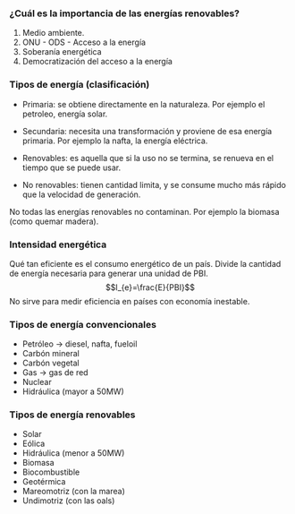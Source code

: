 ### ¿Cuál es la importancia de las energías renovables?
1. Medio ambiente.
2. ONU - ODS - Acceso a la energía
3. Soberanía energética
4. Democratización del acceso a la energía

### Tipos de energía (clasificación)
- Primaria: se obtiene directamente en la naturaleza. Por ejemplo el petroleo, energía solar.
- Secundaria: necesita una transformación y proviene de esa energía primaria. Por ejemplo la nafta, la energía eléctrica.

- Renovables: es aquella que si la uso no se termina, se renueva en el tiempo que se puede usar.
- No renovables: tienen cantidad limita, y se consume mucho más rápido que la velocidad de generación.

No todas las energías renovables no contaminan. Por ejemplo la biomasa (como quemar madera).

### Intensidad energética
Qué tan eficiente es el consumo energético de un país. Divide la cantidad de energía necesaria para generar una unidad de PBI.
$$I_{e}=\frac{E}{PBI}$$
No sirve para medir eficiencia en países con economía inestable.

### Tipos de energía convencionales
- Petróleo -> diesel,  nafta, fueloil
- Carbón mineral
- Carbón vegetal
- Gas -> gas de red
- Nuclear
- Hidráulica (mayor a 50MW)

### Tipos de energía renovables
- Solar
- Eólica
- Hidráulica (menor a 50MW)
- Biomasa
- Biocombustible
- Geotérmica
- Mareomotriz (con la marea)
- Undimotriz (con las oals)